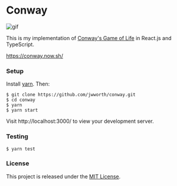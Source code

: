# Conway

![gif](https://i.imgur.com/gsfpbsx.gif)

This is my implementation of [Conway's Game of Life][conway] in React.js and
TypeScript.

https://conway.now.sh/


### Setup

Install [yarn][yarn]. Then:

```
$ git clone https://github.com/jwworth/conway.git
$ cd conway
$ yarn
$ yarn start
```

Visit http://localhost:3000/ to view your development server.

### Testing

```
$ yarn test
```

### License

This project is released under the [MIT License][mit].

[conway]: https://en.wikipedia.org/wiki/Conway%27s_Game_of_Life
[yarn]: https://yarnpkg.com/
[mit]: http://www.opensource.org/licenses/MIT
